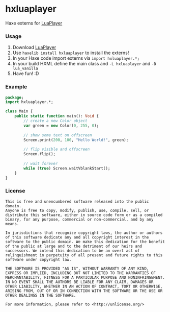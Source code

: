 # hxluaplayer

Haxe externs for [LuaPlayer](https://luaplayer.org)

### Usage

1. Download [LuaPlayer](https://luaplayer.org)
2. Use `haxelib install hxluaplayer` to install the externs!
3. In your Haxe code import externs via `import hxluaplayer.*;`
4. In your build HXML define the main class and `-L hxluaplayer` and `-D lua_vanilla`
5. Have fun! :D

### Example

```haxe
package;
import hxluaplayer.*;

class Main {
    public static function main(): Void {
        // create a new Color object
        var green = new Color(0, 255, 0);
        
        // show some text on offscreen
        Screen.print(200, 100, "Hello World!", green);
        
        // flip visible and offscreen
        Screen.flip();
        
        // wait forever
        while (true) Screen.waitVblankStart();
	}
}
```

### License

```
This is free and unencumbered software released into the public domain.
Anyone is free to copy, modify, publish, use, compile, sell, or
distribute this software, either in source code form or as a compiled
binary, for any purpose, commercial or non-commercial, and by any
means.

In jurisdictions that recognize copyright laws, the author or authors
of this software dedicate any and all copyright interest in the
software to the public domain. We make this dedication for the benefit
of the public at large and to the detriment of our heirs and
successors. We intend this dedication to be an overt act of
relinquishment in perpetuity of all present and future rights to this
software under copyright law.

THE SOFTWARE IS PROVIDED "AS IS", WITHOUT WARRANTY OF ANY KIND,
EXPRESS OR IMPLIED, INCLUDING BUT NOT LIMITED TO THE WARRANTIES OF
MERCHANTABILITY, FITNESS FOR A PARTICULAR PURPOSE AND NONINFRINGEMENT.
IN NO EVENT SHALL THE AUTHORS BE LIABLE FOR ANY CLAIM, DAMAGES OR
OTHER LIABILITY, WHETHER IN AN ACTION OF CONTRACT, TORT OR OTHERWISE,
ARISING FROM, OUT OF OR IN CONNECTION WITH THE SOFTWARE OR THE USE OR
OTHER DEALINGS IN THE SOFTWARE.

For more information, please refer to <http://unlicense.org/>
```
